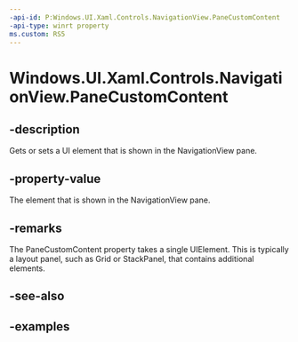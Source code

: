 ```yaml
---
-api-id: P:Windows.UI.Xaml.Controls.NavigationView.PaneCustomContent
-api-type: winrt property
ms.custom: RS5
---
```


<!-- Property syntax.
public UIElement PaneCustomContent { get;  set; }
-->

# Windows.UI.Xaml.Controls.NavigationView.PaneCustomContent

## -description

Gets or sets a UI element that is shown in the NavigationView pane.

## -property-value

The element that is shown in the NavigationView pane.

## -remarks

The PaneCustomContent property takes a single UIElement. This is typically a layout panel, such as Grid or StackPanel, that contains additional elements.

## -see-also

## -examples

